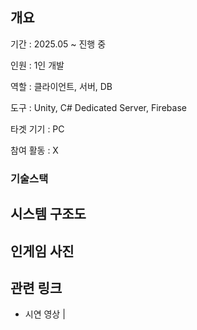 ## 개요
기간 : 2025.05 ~ 진행 중

인원 : 1인 개발

역할 : 클라이언트, 서버, DB

도구 : Unity, C# Dedicated Server, Firebase

타겟 기기 : PC

참여 활동 : X

### 기술스택

## 시스템 구조도

## 인게임 사진

## 관련 링크
- 시연 영상 | 
